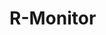 <script setup>
    import RealtimeMonitor from '../components/RealtimeMonitor.vue';
</script>

# R-Monitor

<RealtimeMonitor />